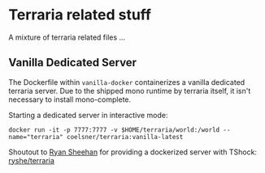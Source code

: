 # Terraria related stuff
A mixture of terraria related files ...

## Vanilla Dedicated Server
The Dockerfile within `vanilla-docker` containerizes a vanilla dedicated terraria server. Due to the shipped mono runtime by terraria itself, it isn't necessary to install mono-complete.

Starting a dedicated server in interactive mode:

    docker run -it -p 7777:7777 -v $HOME/terraria/world:/world --name="terraria" coelsner/terraria:vanilla-latest

Shoutout to [Ryan Sheehan](https://github.com/ryansheehan) for providing a dockerized server with TShock: [ryshe/terraria](https://hub.docker.com/r/ryshe/terraria/)

